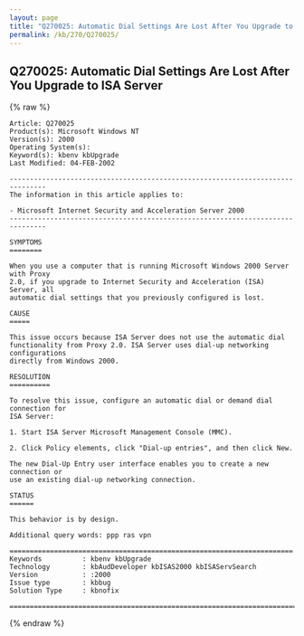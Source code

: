 ```yaml
---
layout: page
title: "Q270025: Automatic Dial Settings Are Lost After You Upgrade to ISA Server"
permalink: /kb/270/Q270025/
---
```


## Q270025: Automatic Dial Settings Are Lost After You Upgrade to ISA Server

{% raw %}

	Article: Q270025
	Product(s): Microsoft Windows NT
	Version(s): 2000
	Operating System(s): 
	Keyword(s): kbenv kbUpgrade
	Last Modified: 04-FEB-2002
	
	-------------------------------------------------------------------------------
	The information in this article applies to:
	
	- Microsoft Internet Security and Acceleration Server 2000 
	-------------------------------------------------------------------------------
	
	SYMPTOMS
	========
	
	When you use a computer that is running Microsoft Windows 2000 Server with Proxy
	2.0, if you upgrade to Internet Security and Acceleration (ISA) Server, all
	automatic dial settings that you previously configured is lost.
	
	CAUSE
	=====
	
	This issue occurs because ISA Server does not use the automatic dial
	functionality from Proxy 2.0. ISA Server uses dial-up networking configurations
	directly from Windows 2000.
	
	RESOLUTION
	==========
	
	To resolve this issue, configure an automatic dial or demand dial connection for
	ISA Server:
	
	1. Start ISA Server Microsoft Management Console (MMC).
	
	2. Click Policy elements, click "Dial-up entries", and then click New.
	
	The new Dial-Up Entry user interface enables you to create a new connection or
	use an existing dial-up networking connection.
	
	STATUS
	======
	
	This behavior is by design.
	
	Additional query words: ppp ras vpn
	
	======================================================================
	Keywords          : kbenv kbUpgrade 
	Technology        : kbAudDeveloper kbISAS2000 kbISAServSearch
	Version           : :2000
	Issue type        : kbbug
	Solution Type     : kbnofix
	
	=============================================================================
	

{% endraw %}
